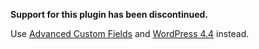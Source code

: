 **Support for this plugin has been discontinued.**

Use [Advanced Custom Fields](http://www.advancedcustomfields.com/) and [WordPress 4.4](https://codex.wordpress.org/Version_4.4) instead.
